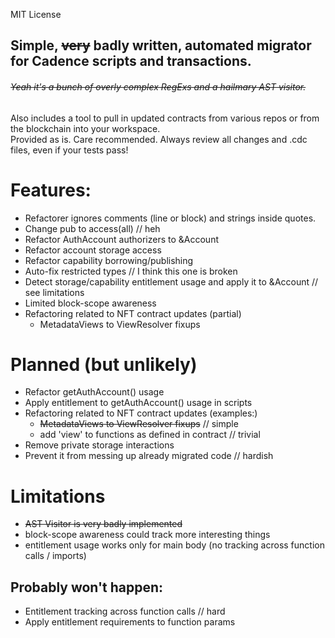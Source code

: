 MIT License

## Simple, ~~very~~ badly written, automated migrator for Cadence scripts and transactions.
###### ~~Yeah it's a bunch of overly complex RegExs and a hailmary AST visitor.~~

Also includes a tool to pull in updated contracts from various repos or from the blockchain into your workspace.\
Provided as is. Care recommended. Always review all changes and .cdc files, even if your tests pass!



# Features:

- Refactorer ignores comments (line or block) and strings inside quotes.
- Change pub to access(all) // heh
- Refactor AuthAccount authorizers to &Account
- Refactor account storage access
- Refactor capability borrowing/publishing
- Auto-fix restricted types // I think this one is broken
- Detect storage/capability entitlement usage and apply it to &Account // see limitations
- Limited block-scope awareness
- Refactoring related to NFT contract updates (partial)
  - MetadataViews to ViewResolver fixups

# Planned (but unlikely)

- Refactor getAuthAccount() usage
- Apply entitlement to getAuthAccount() usage in scripts
- Refactoring related to NFT contract updates (examples:)
  -  ~~MetadataViews to ViewResolver fixups~~ // simple
  - add 'view' to functions as defined in contract // trivial
 - Remove private storage interactions
 - Prevent it from messing up already migrated code // hardish

# Limitations
 -  ~~AST Visitor is very badly implemented~~
 - block-scope awareness could track more interesting things
 - entitlement usage works only for main body (no tracking across function calls / imports)

## Probably won't happen:
- Entitlement tracking across function calls // hard
- Apply entitlement requirements to function params
